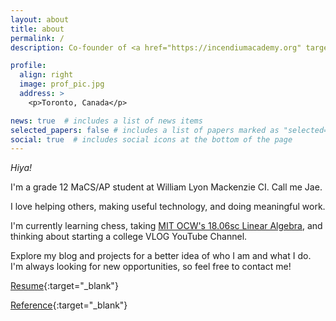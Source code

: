 ```yaml
---
layout: about
title: about
permalink: /
description: Co-founder of <a href="https://incendiumacademy.org" target="blank">Incendium Academy</a>. <a href="http://wlmac.ca/macsprogram/" target="blank">MaCS Program</a>.

profile:
  align: right
  image: prof_pic.jpg
  address: >
    <p>Toronto, Canada</p>

news: true  # includes a list of news items
selected_papers: false # includes a list of papers marked as "selected={true}"
social: true  # includes social icons at the bottom of the page
---
```


*Hiya!*

I'm a grade 12 MaCS/AP student at William Lyon Mackenzie CI. Call me Jae.

I love helping others, making useful technology, and doing meaningful work.

I'm currently learning chess, taking [MIT OCW's 18.06sc Linear Algebra](https://ocw.mit.edu/courses/mathematics/18-06sc-linear-algebra-fall-2011/), and thinking about starting a college VLOG YouTube Channel. 

Explore my blog and projects for a better idea of who I am and what I do. I'm always looking for new opportunities, so feel free to contact me!


[Resume](assets/pdf/resume.pdf){:target="_blank"}

[Reference](assets/pdf/nya_reference.pdf){:target="_blank"}